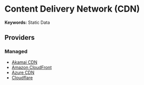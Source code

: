 # Content Delivery Network (CDN)

**Keywords:** Static Data

## Providers

### Managed

- [Akamai CDN](https://akamai.com)
- [Amazon CloudFront](/aws/services/cloudfront.md)
- [Azure CDN](/azure/services/cdn.md)
- [Cloudflare](https://cloudflare.com)
